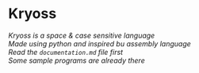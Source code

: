 # Kryoss
*Kryoss is a space & case sensitive language*<br>
*Made using python and inspired bu assembly language*<br>
*Read the `documentation.md` file first*<br>
*Some sample programs are already there*
